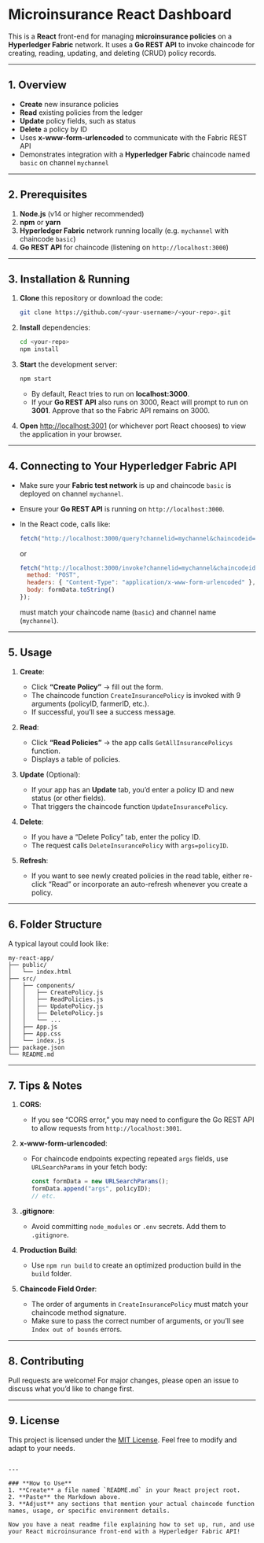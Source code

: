 
# Microinsurance React Dashboard

This is a **React** front-end for managing **microinsurance policies** on a **Hyperledger Fabric** network. It uses a **Go REST API** to invoke chaincode for creating, reading, updating, and deleting (CRUD) policy records.

---

## 1. Overview

- **Create** new insurance policies
- **Read** existing policies from the ledger
- **Update** policy fields, such as status
- **Delete** a policy by ID
- Uses **x-www-form-urlencoded** to communicate with the Fabric REST API
- Demonstrates integration with a **Hyperledger Fabric** chaincode named `basic` on channel `mychannel`

---

## 2. Prerequisites

1. **Node.js** (v14 or higher recommended)
2. **npm** or **yarn**
3. **Hyperledger Fabric** network running locally (e.g. `mychannel` with chaincode `basic`)
4. **Go REST API** for chaincode (listening on `http://localhost:3000`)

---

## 3. Installation & Running

1. **Clone** this repository or download the code:

   ```bash
   git clone https://github.com/<your-username>/<your-repo>.git
   ```

2. **Install** dependencies:

   ```bash
   cd <your-repo>
   npm install
   ```

3. **Start** the development server:

   ```bash
   npm start
   ```
   - By default, React tries to run on **localhost:3000**. 
   - If your **Go REST API** also runs on 3000, React will prompt to run on **3001**. Approve that so the Fabric API remains on 3000.

4. **Open** [http://localhost:3001](http://localhost:3001) (or whichever port React chooses) to view the application in your browser.

---

## 4. Connecting to Your Hyperledger Fabric API

- Make sure your **Fabric test network** is up and chaincode `basic` is deployed on channel `mychannel`.
- Ensure your **Go REST API** is running on `http://localhost:3000`.  
- In the React code, calls like:

  ```jsx
  fetch("http://localhost:3000/query?channelid=mychannel&chaincodeid=basic&function=GetAllInsurancePolicys")
  ```

  or

  ```jsx
  fetch("http://localhost:3000/invoke?channelid=mychannel&chaincodeid=basic&function=CreateInsurancePolicy", {
    method: "POST",
    headers: { "Content-Type": "application/x-www-form-urlencoded" },
    body: formData.toString()
  });
  ```

  must match your chaincode name (`basic`) and channel name (`mychannel`).

---

## 5. Usage

1. **Create**: 
   - Click **“Create Policy”** → fill out the form. 
   - The chaincode function `CreateInsurancePolicy` is invoked with 9 arguments (policyID, farmerID, etc.). 
   - If successful, you’ll see a success message.

2. **Read**:
   - Click **“Read Policies”** → the app calls `GetAllInsurancePolicys` function. 
   - Displays a table of policies.

3. **Update** (Optional):
   - If your app has an **Update** tab, you’d enter a policy ID and new status (or other fields). 
   - That triggers the chaincode function `UpdateInsurancePolicy`.

4. **Delete**:
   - If you have a “Delete Policy” tab, enter the policy ID. 
   - The request calls `DeleteInsurancePolicy` with `args=policyID`.

5. **Refresh**:
   - If you want to see newly created policies in the read table, either re-click “Read” or incorporate an auto-refresh whenever you create a policy.

---

## 6. Folder Structure

A typical layout could look like:

```
my-react-app/
├── public/
│   └── index.html
├── src/
│   ├── components/
│   │   ├── CreatePolicy.js
│   │   ├── ReadPolicies.js
│   │   ├── UpdatePolicy.js
│   │   ├── DeletePolicy.js
│   │   └── ...
│   ├── App.js
│   ├── App.css
│   └── index.js
├── package.json
└── README.md
```

---

## 7. Tips & Notes

1. **CORS**: 
   - If you see “CORS error,” you may need to configure the Go REST API to allow requests from `http://localhost:3001`.

2. **x-www-form-urlencoded**: 
   - For chaincode endpoints expecting repeated `args` fields, use `URLSearchParams` in your fetch body:
     ```jsx
     const formData = new URLSearchParams();
     formData.append("args", policyID);
     // etc.
     ```

3. **.gitignore**: 
   - Avoid committing `node_modules` or `.env` secrets. Add them to `.gitignore`.

4. **Production Build**: 
   - Use `npm run build` to create an optimized production build in the `build` folder.

5. **Chaincode Field Order**:
   - The order of arguments in `CreateInsurancePolicy` must match your chaincode method signature. 
   - Make sure to pass the correct number of arguments, or you’ll see `Index out of bounds` errors.

---

## 8. Contributing
Pull requests are welcome! For major changes, please open an issue to discuss what you’d like to change first.

---

## 9. License
This project is licensed under the [MIT License](./LICENSE). Feel free to modify and adapt to your needs.
```

---

### **How to Use**
1. **Create** a file named `README.md` in your React project root.
2. **Paste** the Markdown above.
3. **Adjust** any sections that mention your actual chaincode function names, usage, or specific environment details.

Now you have a neat readme file explaining how to set up, run, and use your React microinsurance front-end with a Hyperledger Fabric API!
